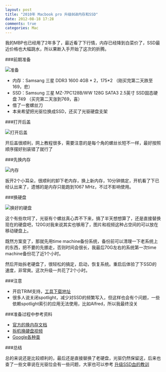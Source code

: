 ```yaml
---
layout: post
title: "2010年 Macbook pro 升级8GB内存和SSD"
date: 2012-08-18 17:28
comments: true
categories: Mac
---
```


我的MBP也已经用了2年多了，最近看了下行情，内存已经降到白菜价了，SSD最近价格也大幅跳水，所以果断入手开始了这次的折腾。

###前期准备

![准备](http://farm9.staticflickr.com/8287/7806812578_9bae9727da_z.jpg)

* 内存：Samsang 三星 DDR3 1600 4GB * 2，175*2 （刚买完第二天跌至169，悲）
* SSD：Samsung 三星 MZ-7PC128B/WW 128G SATA3 2.5英寸 SSD固态硬盘 749 （买完第二天涨到769，喜）
* 借了一套螺丝刀
* 本来希望把光驱位换成SSD，还买了光驱硬盘支架

###打开后盖

![打开后盖](http://farm9.staticflickr.com/8299/7806811650_24700181d9_z.jpg)

开后盖很顺利，网上教程很多，需要注意的是每个角的螺丝长短不一样，最好按照顺序摆好别装错了就行了

###先换内存

![内存](http://farm8.staticflickr.com/7256/7808654432_5b9e9df6c9_o.png)

扳开2个小耳朵，很顺利的卸下老内存，换上新内存，10分钟搞定，开机看了下已经认出来了，遗憾的是内存只能跑到1067 MHz，不过不影响使用。

###换硬盘

![换好的硬盘](http://farm9.staticflickr.com/8291/7806810606_2b7f08fa12_z.jpg)

这个有些坎坷了，光驱有个螺丝真心弄不下来，搞了半天想想算了，还是直接替换现在的硬盘吧，120G对我来说其实也够用了，图片和视频这种占空间的可以放在移动硬盘上。

既然方案变了，那就先用time machine备份系统，备份前可以清理一下老系统上的东西，把不要的先挪走，否则时间会很长，我最后70G左右的系统第一次time machine备份花了近1个小时。

然后开始拆老硬盘了，很轻松的搞定，启动，恢复系统。重启后体验了下SSD的速度，非常爽。这次升级一共花了2个小时。

###注意

* 开启TRIM支持，[工具下载地址](http://www.groths.org/?page_id=322)
* 很多人说关闭spotlight，减少对SSD的频繁写入，但这样也会有个问题，一些依赖spotlight索引的应用无法使用，比如Alfred，所以我最终没关

###准备过程中参考资料

* [官方的换内存文档](http://support.apple.com/kb/HT1270?viewlocale=zh_CN)
* [拆机换硬盘视频](http://www.enet.com.cn/article/2012/0528/A20120528115962.shtml)
* [Google各种查](http://www.google.com)

###总结

总的来说还是比较顺利的，最后还是直接替换了老硬盘，光驱仍然保留这，后来也查了一些文章说在光驱位会有一些问题，大家也可以参考 [升级SSD血的教训](http://bbs.weiphone.com/read-htm-tid-3944466.html)
